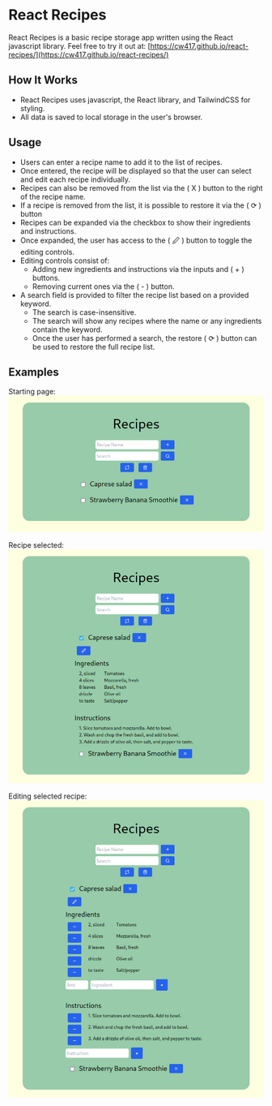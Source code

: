 # React Recipes

React Recipes is a basic recipe storage app written using the React javascript library.
Feel free to try it out at: [https://cw417.github.io/react-recipes/](https://cw417.github.io/react-recipes/)

## How It Works

* React Recipes uses javascript, the React library, and TailwindCSS for styling.
* All data is saved to local storage in the user's browser.

## Usage

* Users can enter a recipe name to add it to the list of recipes.
* Once entered, the recipe will be displayed so that the user can select and edit each recipe individually.
* Recipes can also be removed from the list via the ( X ) button to the right of the recipe name.
* If a recipe is removed from the list, it is possible to restore it via the ( &#10227; ) button
* Recipes can be expanded via the checkbox to show their ingredients and instructions.
* Once expanded, the user has access to the ( &#128393; ) button to toggle the editing controls.
* Editing controls consist of:
  * Adding new ingredients and instructions via the inputs and ( + ) buttons.
  * Removing current ones via the ( - ) button.
* A search field is provided to filter the recipe list based on a provided keyword.
  * The search is case-insensitive.
  * The search will show any recipes where the name or any ingredients contain the keyword.
  * Once the user has performed a search, the restore ( &#10227; ) button can be used to restore the full recipe list.

## Examples

Starting page:
![](images/s1-closed.png)

Recipe selected:
![](images/s2-selected.png)

Editing selected recipe:
![](images/s3-editing.png)